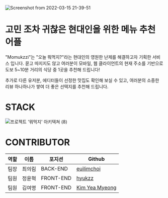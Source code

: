 
![Screenshot from 2022-03-15 21-39-51](https://user-images.githubusercontent.com/13508988/158501473-dcabc8d0-c562-499e-8287-69d7bfcd6148.png)

# 고민 조차 귀찮은 현대인을 위한 메뉴 추천 어플
"Momukzzi"는 "오늘 뭐먹지?"라는 현대인의 영원한 난제를 해결하고자 기획한 서비스 입니다.
묻고 따지지도 않고 여러분이 모바일, 웹 클라이언트의 현재 주소를 기반으로 도보 5~10분 거리의 식당 중 1곳을 추천해 드립니다!

추가로 다른 유저분, 에디터들이 선정한 맛집도 확인해 보실 수 있고, 여러분의 소중한 리뷰 하나하나가 쌓여 더 좋은 선택지를 추천해 드립니다.


# STACK
![프로젝트 '뭐먹지' 아키텍쳐 (8)](https://user-images.githubusercontent.com/81045794/162653808-5a68a78b-4d16-4ddf-9299-22a310589da9.png)

# CONTRIBUTOR
| 역할 | 이름   | 포지션    | Github                                    |
| ---- | ------ | --------- | ----------------------------------------- |
| 팀장 | 최의림 | BACK-END | [euilimchoi](https://github.com/EuilimChoi)   |
| 팀원 | 정윤혁 | FRONT-END | [hyukzz](https://github.com/hyukzz)    |
| 팀원 | 김여명 | FRONT-END | [Kim Yea Myeong](https://github.com/yomae)    |
